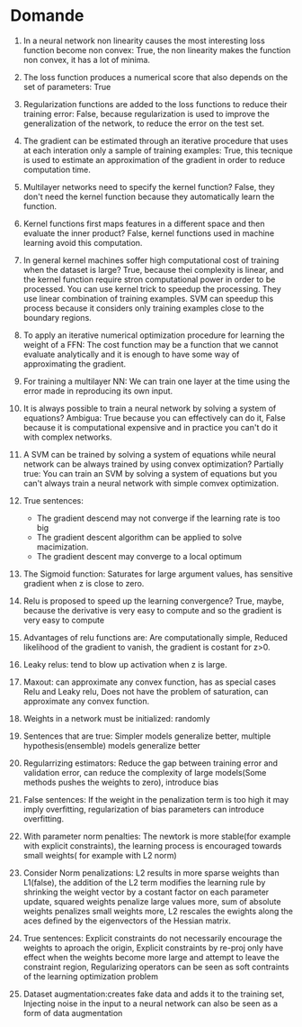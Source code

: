 # Domande

1. In a neural network non linearity causes the most interesting loss function become non convex: True, the non linearity makes the function non convex, it has a lot of minima.

2. The loss function produces a numerical score that also depends on the set of parameters: True

3. Regularization functions are added to the loss functions to reduce their training error: False, because regularization is used to improve the generalization of the network, to reduce the error on the test set.

4. The gradient can be estimated through an iterative procedure that uses at each interation only a sample of training examples: True, this tecnique is used to estimate an approximation of the gradient in order to reduce computation time.

5. Multilayer networks need to specify the kernel function? False, they don't need the kernel function because they automatically learn the function.

6. Kernel functions first maps features in a different space and then evaluate the inner product? False, kernel functions used in machine learning avoid this computation.

7. In general kernel machines soffer high computational cost of training when the dataset is large? True, because thei complexity is linear, and the kernel function require stron computational power in order to be processed. You can use kernel trick to speedup the processing. They use linear combination of training examples. SVM can speedup this process because it considers only training examples close to the boundary regions.

8. To apply an iterative numerical optimization procedure for learning the weight of a FFN: The cost function may be a function that we cannot evaluate analytically and it is enough to have some way of approximating the gradient.

9. For training a multilayer NN: We can train one layer at the time using the error made in reproducing its own input.

10. It is always possible to train a neural network by solving a system of equations? Ambigua: True because you can effectively can do it, False because it is computational expensive and in practice you can't do it with complex networks.

11. A SVM can be trained by solving a system of equations while neural network can be always trained by using convex optimization? Partially true: You can train an SVM by solving a system of equations but you can't always train a neural network with simple comvex optimization.

12. True sentences:

    - The gradient descend may not converge if the learning rate is too big
    - The gradient descent algorithm can be applied to solve macimization.
    - The gradient descent may converge to a local optimum

13. The Sigmoid function: Saturates for large argument values, has sensitive gradient when z is close to zero.

14. Relu is proposed to speed up the learning convergence? True, maybe, because the derivative is very easy to compute and so the gradient is very easy to compute
15. Advantages of relu functions are: Are computationally simple, Reduced likelihood of the gradient to vanish, the gradient is costant for z>0.
16. Leaky relus: tend to blow up activation when z is large.
17. Maxout: can approximate any convex function, has as special cases Relu and Leaky relu, Does not have the problem of saturation, can approximate any convex function.
18. Weights in a network must be initialized: randomly
19. Sentences that are true: Simpler models generalize better, multiple hypothesis(ensemble) models generalize better
20. Regularrizing estimators: Reduce the gap between training error and validation error, can reduce the complexity of large models(Some methods pushes the weights to zero), introduce bias
21. False sentences: If the weight in the penalization term is too high it may imply overfitting, regularization of bias parameters can introduce overfitting.
22. With parameter norm penalties: The newtork is more stable(for example with explicit constraints), the learning process is encouraged towards small weights( for example with L2 norm)
23. Consider Norm penalizations: L2 results in more sparse weights than L1(false), the addition of the L2 term modifies the learning rule by shrinking the weight vector by a costant factor on each parameter update, squared weights penalize large values more, sum of absolute weights penalizes small weights more, L2 rescales the ewights along the aces defined by the eigenvectors of the Hessian matrix.
24. True sentences: Explicit constraints do not necessarily encourage the weights to aproach the origin, Explicit constraints by re-proj only have effect when the weights become more large and attempt to leave the constraint region, Regularizing operators can be seen as soft contraints of the learning optimization problem
25. Dataset augmentation:creates fake data and adds it to the training set, Injecting noise in the input to a neural network can also be seen as a form of data augmentation
